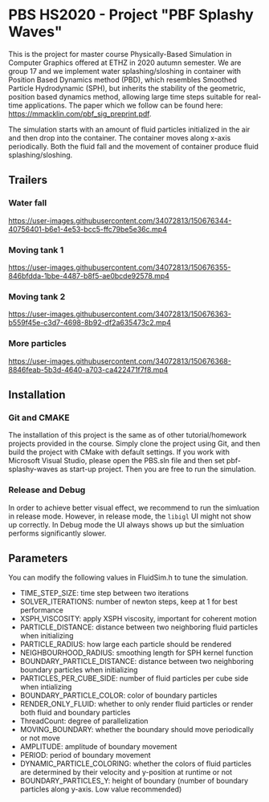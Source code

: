 # PBS HS2020 - Project "PBF Splashy Waves"

This is the project for master course Physically-Based Simulation in Computer Graphics offered at ETHZ in 2020 autumn semester. We are group 17 and we implement water splashing/sloshing in container with Position Based Dynamics method (PBD), which resembles Smoothed Particle Hydrodynamic (SPH), but inherits the stability of the geometric, position based dynamics method, allowing large time steps suitable for real-time applications. The paper which we follow can be found here: https://mmacklin.com/pbf_sig_preprint.pdf.

The simulation starts with an amount of fluid particles initialized in the air and then drop into the container. The container moves along x-axis periodically. Both the fluid fall and the movement of container produce fluid splashing/sloshing.

## Trailers

### Water fall

https://user-images.githubusercontent.com/34072813/150676344-40756401-b6e1-4e53-bcc5-ffc79be5e36c.mp4

### Moving tank 1

https://user-images.githubusercontent.com/34072813/150676355-846bfdda-1bbe-4487-b8f5-ae0bcde92578.mp4

### Moving tank 2

https://user-images.githubusercontent.com/34072813/150676363-b559f45e-c3d7-4698-8b92-df2a635473c2.mp4

### More particles

https://user-images.githubusercontent.com/34072813/150676368-8846feab-5b3d-4640-a703-ca422471f7f8.mp4



## Installation

### Git and CMAKE
The installation of this project is the same as of other tutorial/homework projects provided in the course. Simply clone the project using Git, and then build the project with CMake with default settings. If you work with Microsoft Visual Studio, please open the PBS.sln file and then set pbf-splashy-waves as start-up project. Then you are free to run the simulation.

### Release and Debug
In order to achieve better visual effect, we recommend to run the simluation in release mode. However, in release mode, the `libigl` UI might not show up correctly. In Debug mode the UI always shows up but the simluation performs significantly slower.

## Parameters
You can modify the following values in FluidSim.h to tune the simulation.

- TIME_STEP_SIZE:               time step between two iterations
- SOLVER_ITERATIONS:            number of newton steps, keep at 1 for best performance
- XSPH_VISCOSITY:               apply XSPH viscosity, important for coherent motion
- PARTICLE_DISTANCE:            distance between two neighboring fluid particles when initializing
- PARTICLE_RADIUS:              how large each particle should be rendered
- NEIGHBOURHOOD_RADIUS:         smoothing length for SPH kernel function
- BOUNDARY_PARTICLE_DISTANCE:   distance between two neighboring boundary particles when initializing
- PARTICLES_PER_CUBE_SIDE:      number of fluid particles per cube side when intializing
- BOUNDARY_PARTICLE_COLOR:      color of boundary particles
- RENDER_ONLY_FLUID:            whether to only render fluid particles or render both fluid and boundary particles
- ThreadCount:                  degree of parallelization
- MOVING_BOUNDARY:              whether the boundary should move periodically or not move
- AMPLITUDE:                    amplitude of boundary movement
- PERIOD:                       period of boundary movement
- DYNAMIC_PARTICLE_COLORING:    whether the colors of fluid particles are determined by their velocity and y-position at runtime or not
- BOUNDARY_PARTICLES_Y:         height of boundary (number of boundary particles along y-axis. Low value recommended)
